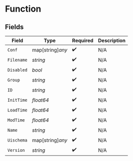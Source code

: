 # Function


## Fields

| Field              | Type               | Required           | Description        |
| ------------------ | ------------------ | ------------------ | ------------------ |
| `Conf`             | map[string]*any*   | :heavy_check_mark: | N/A                |
| `Filename`         | *string*           | :heavy_check_mark: | N/A                |
| `Disabled`         | *bool*             | :heavy_check_mark: | N/A                |
| `Group`            | *string*           | :heavy_check_mark: | N/A                |
| `ID`               | *string*           | :heavy_check_mark: | N/A                |
| `InitTime`         | *float64*          | :heavy_check_mark: | N/A                |
| `LoadTime`         | *float64*          | :heavy_check_mark: | N/A                |
| `ModTime`          | *float64*          | :heavy_check_mark: | N/A                |
| `Name`             | *string*           | :heavy_check_mark: | N/A                |
| `Uischema`         | map[string]*any*   | :heavy_check_mark: | N/A                |
| `Version`          | *string*           | :heavy_check_mark: | N/A                |
